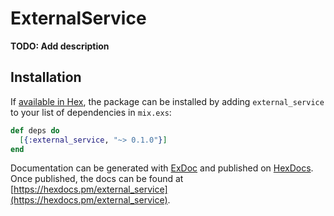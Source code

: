 # ExternalService

**TODO: Add description**

## Installation

If [available in Hex](https://hex.pm/docs/publish), the package can be installed
by adding `external_service` to your list of dependencies in `mix.exs`:

```elixir
def deps do
  [{:external_service, "~> 0.1.0"}]
end
```

Documentation can be generated with [ExDoc](https://github.com/elixir-lang/ex_doc)
and published on [HexDocs](https://hexdocs.pm). Once published, the docs can
be found at [https://hexdocs.pm/external_service](https://hexdocs.pm/external_service).

